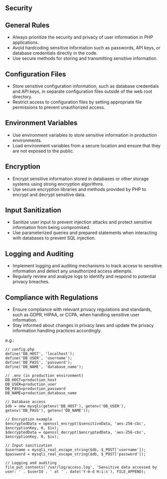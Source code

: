 ## Security

## General Rules
- Always prioritize the security and privacy of user information in PHP applications.
- Avoid hardcoding sensitive information such as passwords, API keys, or database credentials directly in the code.
- Use secure methods for storing and transmitting sensitive information.

## Configuration Files
- Store sensitive configuration information, such as database credentials and API keys, in separate configuration files outside of the web root directory.
- Restrict access to configuration files by setting appropriate file permissions to prevent unauthorized access.

## Environment Variables
- Use environment variables to store sensitive information in production environments.
- Load environment variables from a secure location and ensure that they are not exposed to the public.

## Encryption
- Encrypt sensitive information stored in databases or other storage systems using strong encryption algorithms.
- Use secure encryption libraries and methods provided by PHP to encrypt and decrypt sensitive data.

## Input Sanitization
- Sanitize user input to prevent injection attacks and protect sensitive information from being compromised.
- Use parameterized queries and prepared statements when interacting with databases to prevent SQL injection.

## Logging and Auditing
- Implement logging and auditing mechanisms to track access to sensitive information and detect any unauthorized access attempts.
- Regularly review and analyze logs to identify and respond to potential privacy breaches.

## Compliance with Regulations
- Ensure compliance with relevant privacy regulations and standards, such as GDPR, HIPAA, or CCPA, when handling sensitive user information.
- Stay informed about changes in privacy laws and update the privacy information handling practices accordingly.

e.g.:

```
// config.php
define('DB_HOST', 'localhost');
define('DB_USER', 'username');
define('DB_PASS', 'password');
define('DB_NAME', 'database_name');

// .env (in production environment)
DB_HOST=production_host
DB_USER=production_user
DB_PASS=production_password
DB_NAME=production_database_name

// Database access
$db = new mysqli(getenv('DB_HOST'), getenv('DB_USER'), getenv('DB_PASS'), getenv('DB_NAME'));

// Encryption example
$encryptedData = openssl_encrypt($sensitiveData, 'aes-256-cbc', $encryptionKey, 0, $iv);
$decryptedData = openssl_decrypt($encryptedData, 'aes-256-cbc', $encryptionKey, 0, $iv);

// Input sanitization
$username = mysqli_real_escape_string($db, $_POST['username']);
$password = mysqli_real_escape_string($db, $_POST['password']);

// Logging and auditing
file_put_contents('/var/log/access.log', 'Sensitive data accessed by user: ' . $userId . ' at ' . date('Y-m-d H:i:s'), FILE_APPEND);
```
